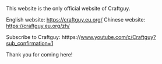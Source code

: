 This website is the only official website of Craftguy.

English website: https://craftguy.eu.org/
Chinese website: https://craftguy.eu.org/zh/

Subscribe to Craftguy: htttps://www.youtube.com/c/Craftguy?sub_confirmation=1

Thank you for coming here!
